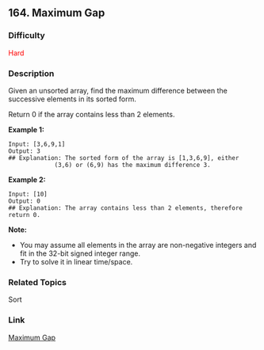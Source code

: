 ## 164. Maximum Gap
### Difficulty

 <font color=red>Hard</font>

### Description

Given an unsorted array, find the maximum difference between the successive
elements in its sorted form.

Return 0 if the array contains less than 2 elements.

**Example 1:**
            Input: [3,6,9,1]    Output: 3    ## Explanation: The sorted form of the array is [1,3,6,9], either                 (3,6) or (6,9) has the maximum difference 3.

**Example 2:**
            Input: [10]    Output: 0    ## Explanation: The array contains less than 2 elements, therefore return 0.

**Note:**

  * You may assume all elements in the array are non-negative integers and fit in the 32-bit signed integer range.
  * Try to solve it in linear time/space.


### Related Topics

Sort


### Link
[Maximum Gap](https://leetcode.com/problems/maximum-gap)
